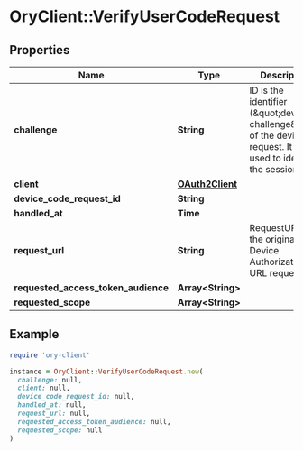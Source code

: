 # OryClient::VerifyUserCodeRequest

## Properties

| Name | Type | Description | Notes |
| ---- | ---- | ----------- | ----- |
| **challenge** | **String** | ID is the identifier (\&quot;device challenge\&quot;) of the device request. It is used to identify the session. | [optional] |
| **client** | [**OAuth2Client**](OAuth2Client.md) |  | [optional] |
| **device_code_request_id** | **String** |  | [optional] |
| **handled_at** | **Time** |  | [optional] |
| **request_url** | **String** | RequestURL is the original Device Authorization URL requested. | [optional] |
| **requested_access_token_audience** | **Array&lt;String&gt;** |  | [optional] |
| **requested_scope** | **Array&lt;String&gt;** |  | [optional] |

## Example

```ruby
require 'ory-client'

instance = OryClient::VerifyUserCodeRequest.new(
  challenge: null,
  client: null,
  device_code_request_id: null,
  handled_at: null,
  request_url: null,
  requested_access_token_audience: null,
  requested_scope: null
)
```

